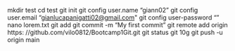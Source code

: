 mkdir test cd test git init
git config user.name “giann02”
git config user.email “gianlucapanigatti02@gmail.com"
git config user-password “”
nano lorem.txt
git add
git commit -m “My first commit”
git remote add origin https: //github.com/vilo0812/Bootcamp1Git.git
git status git 10g
git push -u origin main